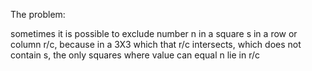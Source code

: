 The problem:

sometimes it is possible to exclude number n in a square s in a row or column r/c, because in a 3X3 which that r/c intersects, which does not contain s, the only squares where value can equal n lie in r/c